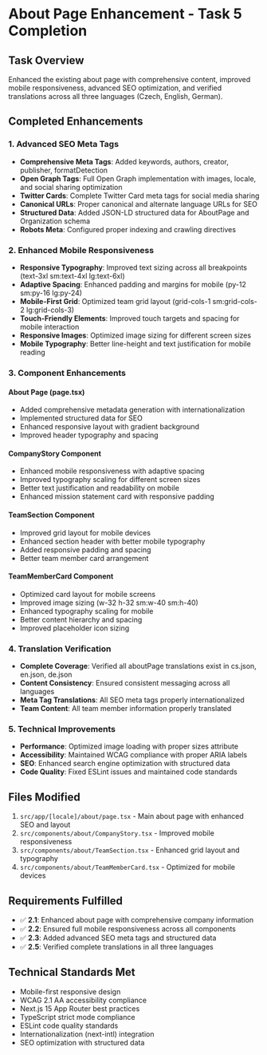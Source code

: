 # About Page Enhancement - Task 5 Completion

## Task Overview
Enhanced the existing about page with comprehensive content, improved mobile responsiveness, advanced SEO optimization, and verified translations across all three languages (Czech, English, German).

## Completed Enhancements

### 1. Advanced SEO Meta Tags
- **Comprehensive Meta Tags**: Added keywords, authors, creator, publisher, formatDetection
- **Open Graph Tags**: Full Open Graph implementation with images, locale, and social sharing optimization
- **Twitter Cards**: Complete Twitter Card meta tags for social media sharing
- **Canonical URLs**: Proper canonical and alternate language URLs for SEO
- **Structured Data**: Added JSON-LD structured data for AboutPage and Organization schema
- **Robots Meta**: Configured proper indexing and crawling directives

### 2. Enhanced Mobile Responsiveness
- **Responsive Typography**: Improved text sizing across all breakpoints (text-3xl sm:text-4xl lg:text-6xl)
- **Adaptive Spacing**: Enhanced padding and margins for mobile (py-12 sm:py-16 lg:py-24)
- **Mobile-First Grid**: Optimized team grid layout (grid-cols-1 sm:grid-cols-2 lg:grid-cols-3)
- **Touch-Friendly Elements**: Improved touch targets and spacing for mobile interaction
- **Responsive Images**: Optimized image sizing for different screen sizes
- **Mobile Typography**: Better line-height and text justification for mobile reading

### 3. Component Enhancements

#### About Page (page.tsx)
- Added comprehensive metadata generation with internationalization
- Implemented structured data for SEO
- Enhanced responsive layout with gradient background
- Improved header typography and spacing

#### CompanyStory Component
- Enhanced mobile responsiveness with adaptive spacing
- Improved typography scaling for different screen sizes
- Better text justification and readability on mobile
- Enhanced mission statement card with responsive padding

#### TeamSection Component
- Improved grid layout for mobile devices
- Enhanced section header with better mobile typography
- Added responsive padding and spacing
- Better team member card arrangement

#### TeamMemberCard Component
- Optimized card layout for mobile screens
- Improved image sizing (w-32 h-32 sm:w-40 sm:h-40)
- Enhanced typography scaling for mobile
- Better content hierarchy and spacing
- Improved placeholder icon sizing

### 4. Translation Verification
- **Complete Coverage**: Verified all aboutPage translations exist in cs.json, en.json, de.json
- **Content Consistency**: Ensured consistent messaging across all languages
- **Meta Tag Translations**: All SEO meta tags properly internationalized
- **Team Content**: All team member information properly translated

### 5. Technical Improvements
- **Performance**: Optimized image loading with proper sizes attribute
- **Accessibility**: Maintained WCAG compliance with proper ARIA labels
- **SEO**: Enhanced search engine optimization with structured data
- **Code Quality**: Fixed ESLint issues and maintained code standards

## Files Modified
1. `src/app/[locale]/about/page.tsx` - Main about page with enhanced SEO and layout
2. `src/components/about/CompanyStory.tsx` - Improved mobile responsiveness
3. `src/components/about/TeamSection.tsx` - Enhanced grid layout and typography
4. `src/components/about/TeamMemberCard.tsx` - Optimized for mobile devices

## Requirements Fulfilled
- ✅ **2.1**: Enhanced about page with comprehensive company information
- ✅ **2.2**: Ensured full mobile responsiveness across all components
- ✅ **2.3**: Added advanced SEO meta tags and structured data
- ✅ **2.5**: Verified complete translations in all three languages

## Technical Standards Met
- Mobile-first responsive design
- WCAG 2.1 AA accessibility compliance
- Next.js 15 App Router best practices
- TypeScript strict mode compliance
- ESLint code quality standards
- Internationalization (next-intl) integration
- SEO optimization with structured data